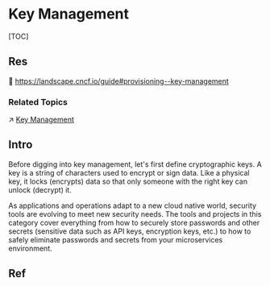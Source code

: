 # Key Management

[TOC]



## Res
📂 https://landscape.cncf.io/guide#provisioning--key-management


### Related Topics
↗ [Key Management](../../../../../../CyberSecurity/🚬%20Cryptology%20&%20Secure%20Communication/Key%20Management/Key%20Management.md)



## Intro
Before digging into key management, let's first define cryptographic keys. A key is a string of characters used to encrypt or sign data. Like a physical key, it locks (encrypts) data so that only someone with the right key can unlock (decrypt) it.

As applications and operations adapt to a new cloud native world, security tools are evolving to meet new security needs. The tools and projects in this category cover everything from how to securely store passwords and other secrets (sensitive data such as API keys, encryption keys, etc.) to how to safely eliminate passwords and secrets from your microservices environment.


## Ref

